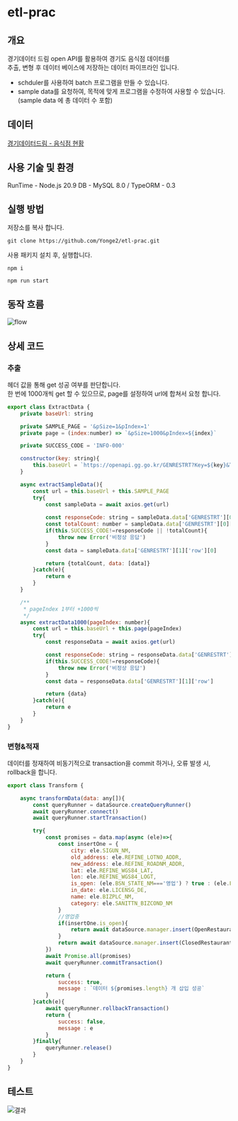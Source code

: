 # etl-prac

## 개요
경기데이터 드림 open API를 활용하여 경기도 음식점 데이터를  
추출, 변형 후 데이터 베이스에 저장하는 데이터 파이프라인 입니다.

 - schduler를 사용하여 batch 프로그램을 만들 수 있습니다.
 - sample data를 요청하여, 목적에 맞게 프로그램을 수정하여 사용할 수 있습니다. (sample data 에 총 데이터 수 포함)

## 데이터
[경기데이터드림 - 음식점 현황](https://data.gg.go.kr/portal/data/service/selectServicePage.do?page=1&rows=10&sortColumn=&sortDirection=&infId=Q5FEF7YLDX69L0Z9A1PL25845033&infSeq=1&order=&loc=&searchWord=%EC%9D%8C%EC%8B%9D%EC%A0%90)

## 사용 기술 및 환경
RunTime - Node.js 20.9
DB - MySQL 8.0 / TypeORM - 0.3

## 실행 방법
저장소를 복사 합니다.
```
git clone https://github.com/Yonge2/etl-prac.git
```
사용 패키지 설치 후, 실행합니다.
```
npm i

npm run start
```

## 동작 흐름
![flow](https://github.com/Yonge2/etl-prac/assets/99579139/5e7a29e7-5c69-46b6-8461-f9fe5cc7021f)

## 상세 코드
### 추출
헤더 값을 통해 get 성공 여부를 판단합니다.  
한 번에 1000개씩 get 할 수 있으므로, page를 설정하여 url에 합쳐서 요청 합니다.
```javascript
export class ExtractData {
    private baseUrl: string

    private SAMPLE_PAGE = '&pSize=1&pIndex=1'
    private page = (index:number) => `&pSize=1000&pIndex=${index}`

    private SUCCESS_CODE = 'INFO-000'

    constructor(key: string){
        this.baseUrl = `https://openapi.gg.go.kr/GENRESTRT?Key=${key}&Type=json`
    }

    async extractSampleData(){
        const url = this.baseUrl + this.SAMPLE_PAGE
        try{
            const sampleData = await axios.get(url)
            
            const responseCode: string = sampleData.data['GENRESTRT'][0]['head'][1]['RESULT']['CODE']
            const totalCount: number = sampleData.data['GENRESTRT'][0]['head'][0]['list_total_count']
            if(this.SUCCESS_CODE!=responseCode || !totalCount){
                throw new Error('비정상 응답')
            }
            const data = sampleData.data['GENRESTRT'][1]['row'][0]

            return {totalCount, data: [data]}
        }catch(e){
            return e
        }
    }

    /**
     * pageIndex 1부터 +1000씩
     */
    async extractData1000(pageIndex: number){
        const url = this.baseUrl + this.page(pageIndex)
        try{
            const responseData = await axios.get(url)

            const responseCode: string = responseData.data['GENRESTRT'][0]['head'][1]['RESULT']['CODE']
            if(this.SUCCESS_CODE!=responseCode){
                throw new Error('비정상 응답')
            }
            const data = responseData.data['GENRESTRT'][1]['row']

            return {data}
        }catch(e){
            return e
        }
    }
}
```
### 변형&적재
데이터를 정재하여 비동기적으로 transaction을 commit 하거나, 오류 발생 시, rollback을 합니다.
```javascript
export class Transform {

    async transformData(data: any[]){
        const queryRunner = dataSource.createQueryRunner()
        await queryRunner.connect()
        await queryRunner.startTransaction()

        try{
            const promises = data.map(async (ele)=>{
                const insertOne = {
                    city: ele.SIGUN_NM,
                    old_address: ele.REFINE_LOTNO_ADDR,
                    new_address: ele.REFINE_ROADNM_ADDR,
                    lat: ele.REFINE_WGS84_LAT,
                    lon: ele.REFINE_WGS84_LOGT,
                    is_open: (ele.BSN_STATE_NM==='영업') ? true : (ele.BSN_STATE_NM==='폐업') ? false : undefined,
                    in_date: ele.LICENSG_DE,
                    name: ele.BIZPLC_NM,
                    category: ele.SANITTN_BIZCOND_NM
                }
                //영업중
                if(insertOne.is_open){
                    return await dataSource.manager.insert(OpenRestaurant, insertOne)
                }
                return await dataSource.manager.insert(ClosedRestaurant, insertOne)
            })
            await Promise.all(promises)
            await queryRunner.commitTransaction()

            return {
                success: true, 
                message : `데이터 ${promises.length} 개 삽입 성공`
            }
        }catch(e){
            await queryRunner.rollbackTransaction()
            return {
                success: false, 
                message : e
            }
        }finally{
            queryRunner.release()
        }
    }
}
```

## 테스트
![결과](https://github.com/Yonge2/etl-prac/assets/99579139/c68f89fb-5cc4-4376-9c94-aa2468614744)